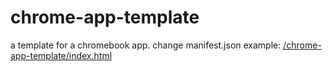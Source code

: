 # chrome-app-template
a template for a chromebook app. change manifest.json
example: <a href="/chrome-app-template/index.html">/chrome-app-template/index.html</a>
